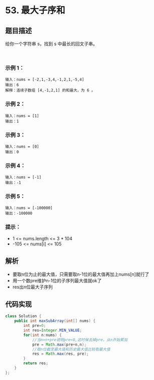 # 53. 最大子序和

## 题目描述
给你一个字符串 s，找到 s 中最长的回文子串。

 

### 示例 1：
```
输入：nums = [-2,1,-3,4,-1,2,1,-5,4]
输出：6
解释：连续子数组 [4,-1,2,1] 的和最大，为 6 。
```
### 示例 2：
```
输入：nums = [1]
输出：1
```
### 示例 3：
```
输入：nums = [0]
输出：0
```
### 示例 4：
```
输入：nums = [-1]
输出：-1
```
### 示例 5：
```
输入：nums = [-100000]
输出：-100000
```
### 提示：

 - 1 <= nums.length <= 3 * 104
 - -105 <= nums[i] <= 105

## 解析
- 要取n位为止的最大值，只需要取n-1位的最大值再加上nums[n]就行了
- 用一个数pre维护n-1位的子序列最大值就ok了
- res出n位最大子序列



## 代码实现
```Java
class Solution {
    public int maxSubArray(int[] nums) {
        int pre=0;
		int res=Integer.MIN_VALUE;
		for(int n:nums) {
			//当n>n+pre说明pre<0,这时候去掉pre，从n开始累加
			pre = Math.max(pre+n,n);
            //取n位截至最大值和历史最大值比较取最大值
			res = Math.max(res, pre);		
		}
		return res;
    }
};
```